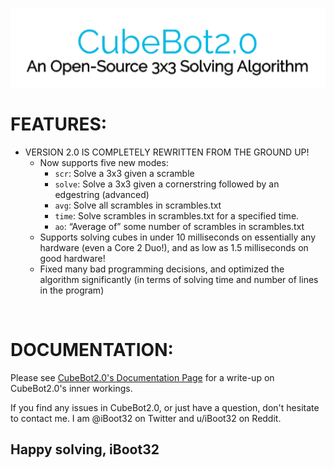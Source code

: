 
![CubeBot2.0](https://github.com/iBoot32/CubeBot2.0/blob/master/CubeBot2.0/bin/Release/logo.png?raw=true)


# FEATURES:

- VERSION 2.0 IS COMPLETELY REWRITTEN FROM THE GROUND UP!
    - Now supports five new modes:
        - `scr`:        Solve a 3x3 given a scramble
        - `solve`:      Solve a 3x3 given a cornerstring followed by an edgestring (advanced)
        - `avg`:        Solve all scrambles in scrambles.txt
        - `time`:       Solve scrambles in scrambles.txt for a specified time.
        - `ao`:         “Average of” some number of scrambles in scrambles.txt
    - Supports solving cubes in under 10 milliseconds on essentially any hardware (even a Core 2 Duo!), and as low as 1.5 milliseconds on good hardware!
    - Fixed many bad programming decisions, and optimized the algorithm significantly (in terms of solving time and number of lines in the program)

&nbsp;

# DOCUMENTATION:

Please see [CubeBot2.0's Documentation Page](https://docs.google.com/document/d/1Y06iGrTtgI6MlzKXthR83uvwkUw-CQb1SqX5Z-KaKSg) for a write-up on CubeBot2.0's inner workings. 



If you find any issues in CubeBot2.0, or just have a question, don't hesitate to contact me. I am @iBoot32 on Twitter and u/iBoot32 on Reddit.

## Happy solving, iBoot32
